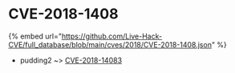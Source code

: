 # CVE-2018-1408
{% embed url="https://github.com/Live-Hack-CVE/full_database/blob/main/cves/2018/CVE-2018-1408.json" %}

* pudding2 ~> [CVE-2018-14083](https://www.alice-snow.ru/2018/database/cve-2018-1408/cve-2018-14083-pudding2)